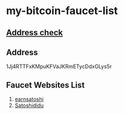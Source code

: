 # my-bitcoin-faucet-list
## [Address check](https://faucetbox.com/en/check/1Jj4RTTFxKMpuKFVaJKRmETycDdxGLys5r)
## Address 
1Jj4RTTFxKMpuKFVaJKRmETycDdxGLys5r
## Faucet Websites List
1. [earnsatoshi](http://earnsatoshi.co)
2. [Satoshididu](http://www.satoshididu.com/?r=1Jj4RTTFxKMpuKFVaJKRmETycDdxGLys5r)

